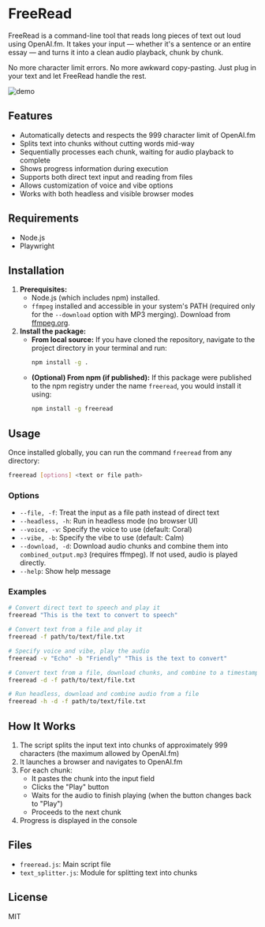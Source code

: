 # FreeRead

FreeRead is a command-line tool that reads long pieces of text out loud using OpenAI.fm.
It takes your input — whether it's a sentence or an entire essay — and turns it into a clean audio playback, chunk by chunk.

No more character limit errors. No more awkward copy-pasting. Just plug in your text and let FreeRead handle the rest.

![demo](demo.gif)

## Features

- Automatically detects and respects the 999 character limit of OpenAI.fm
- Splits text into chunks without cutting words mid-way
- Sequentially processes each chunk, waiting for audio playback to complete
- Shows progress information during execution
- Supports both direct text input and reading from files
- Allows customization of voice and vibe options
- Works with both headless and visible browser modes

## Requirements

- Node.js
- Playwright

## Installation

1.  **Prerequisites:**
    *   Node.js (which includes npm) installed.
    *   `ffmpeg` installed and accessible in your system's PATH (required only for the `--download` option with MP3 merging). Download from [ffmpeg.org](https://ffmpeg.org/download.html).
2.  **Install the package:**
    *   **From local source:** If you have cloned the repository, navigate to the project directory in your terminal and run:
        ```bash
        npm install -g .
        ```
    *   **(Optional) From npm (if published):** If this package were published to the npm registry under the name `freeread`, you would install it using:
        ```bash
        npm install -g freeread
        ```

## Usage

Once installed globally, you can run the command `freeread` from any directory:

```bash
freeread [options] <text or file path>
```

### Options

- `--file, -f`: Treat the input as a file path instead of direct text
- `--headless, -h`: Run in headless mode (no browser UI)
- `--voice, -v`: Specify the voice to use (default: Coral)
- `--vibe, -b`: Specify the vibe to use (default: Calm)
- `--download, -d`: Download audio chunks and combine them into `combined_output.mp3` (requires ffmpeg). If not used, audio is played directly.
- `--help`: Show help message

### Examples

```bash
# Convert direct text to speech and play it
freeread "This is the text to convert to speech"

# Convert text from a file and play it
freeread -f path/to/text/file.txt

# Specify voice and vibe, play the audio
freeread -v "Echo" -b "Friendly" "This is the text to convert"

# Convert text from a file, download chunks, and combine to a timestamped mp3
freeread -d -f path/to/text/file.txt

# Run headless, download and combine audio from a file
freeread -h -d -f path/to/text/file.txt
```

## How It Works

1. The script splits the input text into chunks of approximately 999 characters (the maximum allowed by OpenAI.fm)
2. It launches a browser and navigates to OpenAI.fm
3. For each chunk:
   - It pastes the chunk into the input field
   - Clicks the "Play" button
   - Waits for the audio to finish playing (when the button changes back to "Play")
   - Proceeds to the next chunk
4. Progress is displayed in the console

## Files

- `freeread.js`: Main script file
- `text_splitter.js`: Module for splitting text into chunks

## License

MIT

